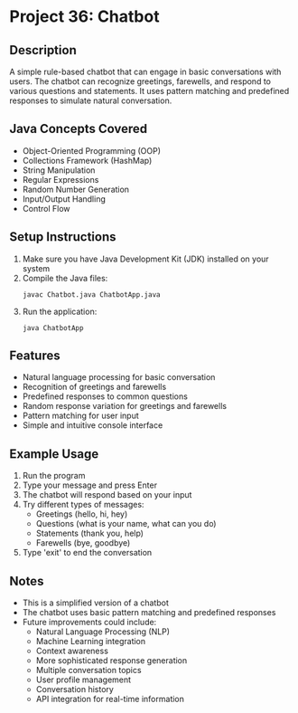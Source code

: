 # Project 36: Chatbot

## Description
A simple rule-based chatbot that can engage in basic conversations with users. The chatbot can recognize greetings, farewells, and respond to various questions and statements. It uses pattern matching and predefined responses to simulate natural conversation.

## Java Concepts Covered
- Object-Oriented Programming (OOP)
- Collections Framework (HashMap)
- String Manipulation
- Regular Expressions
- Random Number Generation
- Input/Output Handling
- Control Flow

## Setup Instructions
1. Make sure you have Java Development Kit (JDK) installed on your system
2. Compile the Java files:
   ```
   javac Chatbot.java ChatbotApp.java
   ```
3. Run the application:
   ```
   java ChatbotApp
   ```

## Features
- Natural language processing for basic conversation
- Recognition of greetings and farewells
- Predefined responses to common questions
- Random response variation for greetings and farewells
- Pattern matching for user input
- Simple and intuitive console interface

## Example Usage
1. Run the program
2. Type your message and press Enter
3. The chatbot will respond based on your input
4. Try different types of messages:
   - Greetings (hello, hi, hey)
   - Questions (what is your name, what can you do)
   - Statements (thank you, help)
   - Farewells (bye, goodbye)
5. Type 'exit' to end the conversation

## Notes
- This is a simplified version of a chatbot
- The chatbot uses basic pattern matching and predefined responses
- Future improvements could include:
  - Natural Language Processing (NLP)
  - Machine Learning integration
  - Context awareness
  - More sophisticated response generation
  - Multiple conversation topics
  - User profile management
  - Conversation history
  - API integration for real-time information 